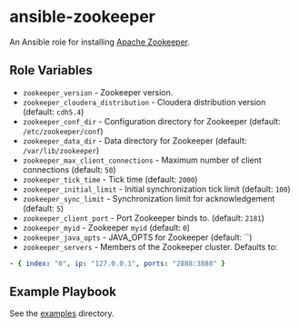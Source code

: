 # ansible-zookeeper

An Ansible role for installing [Apache Zookeeper](http://zookeeper.apache.org).

## Role Variables

- `zookeeper_version` - Zookeeper version.
- `zookeeper_cloudera_distribution` - Cloudera distribution version (default: `cdh5.4`)
- `zookeeper_conf_dir` - Configuration directory for Zookeeper (default: `/etc/zookeeper/conf`)
- `zookeeper_data_dir` - Data directory for Zookeeper (default: `/var/lib/zookeeper`)
- `zookeeper_max_client_connections` - Maximum number of client connections (default: `50`)
- `zookeeper_tick_time` - Tick time (default: `2000`)
- `zookeeper_initial_limit` - Initial synchronization tick limit (default: `100`)
- `zookeeper_sync_limit` - Synchronization limit for acknowledgement (default: `5`)
- `zookeeper_client_port` - Port Zookeeper binds to. (default: `2181`)
- `zookeeper_myid` - Zookeeper `myid` (default: `0`)
- `zookeeper_java_opts` - JAVA_OPTS for Zookeeper (default: ``)
- `zookeeper_servers` - Members of the Zookeeper cluster. Defaults to:

```yaml
- { index: "0", ip: "127.0.0.1", ports: "2888:3888" }
```

## Example Playbook

See the [examples](./examples/) directory.
